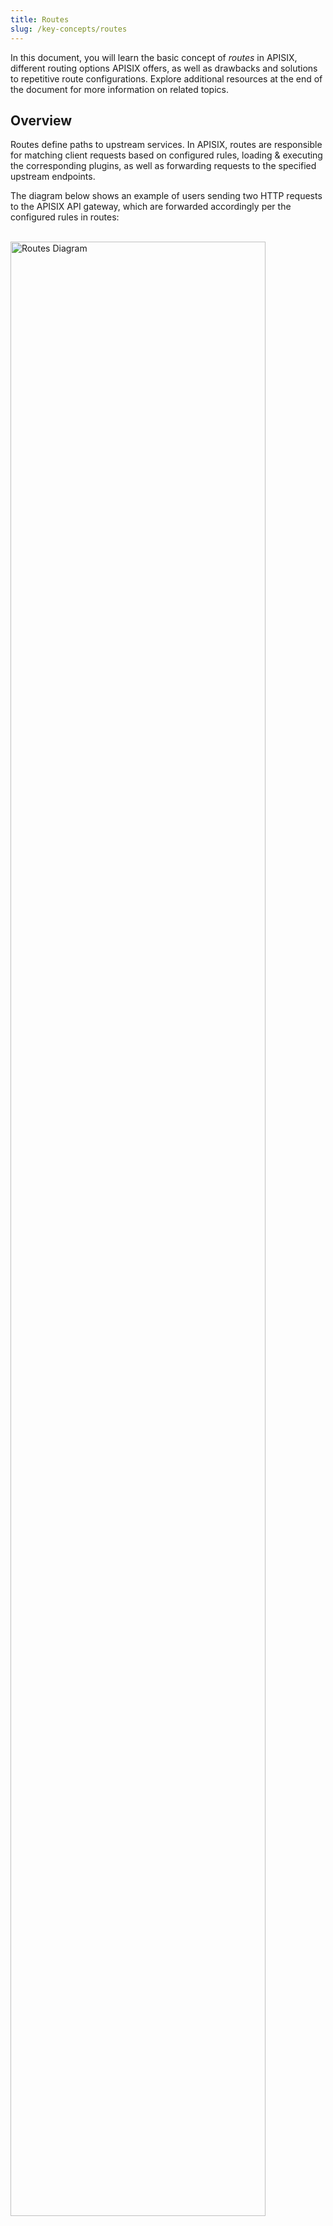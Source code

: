 ```yaml
---
title: Routes
slug: /key-concepts/routes
---
```


In this document, you will learn the basic concept of _routes_ in APISIX, different routing options APISIX offers, as well as drawbacks and solutions to repetitive route configurations. Explore additional resources at the end of the document for more information on related topics. 


## Overview

Routes define paths to upstream services. In APISIX, routes are responsible for matching client requests based on configured rules, loading & executing the corresponding plugins, as well as forwarding requests to the specified upstream endpoints.

The diagram below shows an example of users sending two HTTP requests to the APISIX API gateway, which are forwarded accordingly per the configured rules in routes: 

<br />

<div style={{textAlign: 'center'}}>
<img src="https://static.apiseven.com/uploads/2023/02/21/uT2dcAzz_routes-diagram.png" alt="Routes Diagram" width="90%" />
</div>

<br /><br />

In APISIX, a route has two required parameters: 
* an URI (or a list of URIs), and;
* an upstream target

Routes are often configured with plugins as well. For example, [configuring the rate-limit plugin in a route](../../getting-started/rate-limiting.md) will enable rate-limiting effects. 


## Routing Options

APISIX has three HTTP router options to choose from.

By default, APISIX uses the `radixtree_uri` routing option, which routes requests by URI paths. This is useful in routing east-west traffic (e.g. between microservices). 

Another option is `radixtree_host_uri` which routes requests by hosts and URI paths. This is useful in routing north-south traffic between clients and servers.

Finally, there is a `radixtree_uri_with_parameter` routing option, which is an enhancement of `radixtree_uri` where parameter matching is supported. 

The different routing options can be configured in `conf/config.yaml` under `apisix.router.http`. 

## Routes, Upstreams, and Services

While routes are essential in defining the paths of traffic flows, there are drawbacks to repetitive route configurations (i.e. hard coding **the same upstream addresses or plugin names** for a group of routes). During the time of updates, the repetitive field(s) of these routes will need to be traversed and updated one by one. Configurations like this increase a lot of maintenance costs as a result, especially in large-scale systems with many routes.

To address this issue, [Upstreams](./upstreams.md) and [Services](./services.md) were designed to abstract away repetitive information and reduce redundancies, following the [DRY principle](https://en.wikipedia.org/wiki/Don%27t_repeat_yourself). 

## Additional Resource(s)
* Quickstart tutorial - [Configure Routes](../../getting-started/configure-routes.md)
[//]: <TODO: Configure Routes via APISIX Admin API>
[//]: <TODO: Configure Routes via APISIX Dashbaord>
[//]: <TODO: Configure Routes in Configuration File>
[//]: <TODO: Service Routing>
[//]: <TODO: Router Expressions>
